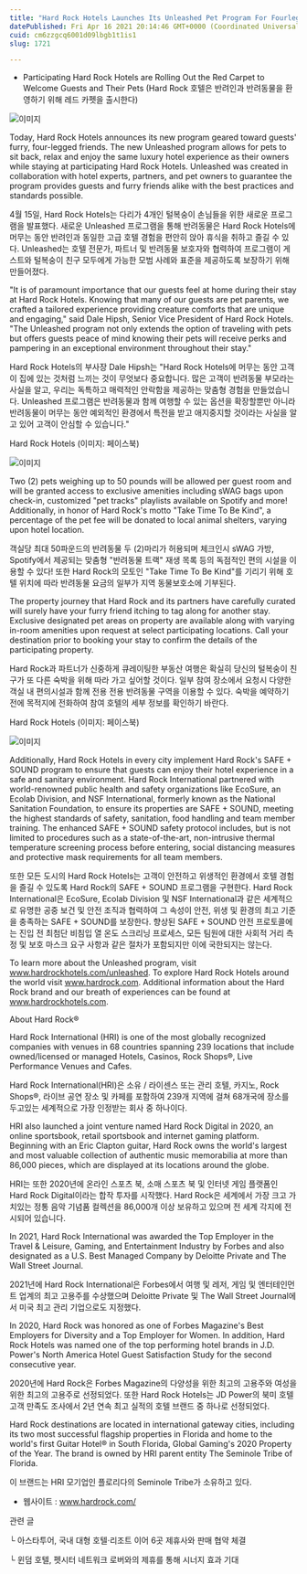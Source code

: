 ```yaml
---
title: "Hard Rock Hotels Launches Its Unleashed Pet Program For Fourlegged Guests"
datePublished: Fri Apr 16 2021 20:14:46 GMT+0000 (Coordinated Universal Time)
cuid: cm6zzgcq6001d09lbgb1t1is1
slug: 1721

---
```



- Participating Hard Rock Hotels are Rolling Out the Red Carpet to Welcome Guests and Their Pets (Hard Rock 호텔은 반려인과 반려동물을 환영하기 위해 레드 카펫을 출시한다)

![이미지](https://cdn.hashnode.com/res/hashnode/image/upload/v1739248164895/dbb57352-2f59-43bd-ac1a-ed5755d3ab73.jpeg)

Today, Hard Rock Hotels announces its new program geared toward guests' furry, four-legged friends. The new Unleashed program allows for pets to sit back, relax and enjoy the same luxury hotel experience as their owners while staying at participating Hard Rock Hotels. Unleashed was created in collaboration with hotel experts, partners, and pet owners to guarantee the program provides guests and furry friends alike with the best practices and standards possible.

4월 15일, Hard Rock Hotels는 다리가 4개인 털복숭이 손님들을 위한 새로운 프로그램을 발표했다. 새로운 Unleashed 프로그램을 통해 반려동물은 Hard Rock Hotels에 머무는 동안 반려인과 동일한 고급 호텔 경험을 편안히 앉아 휴식을 취하고 즐길 수 있다. Unleashed는 호텔 전문가, 파트너 및 반려동물 보호자와 협력하여 프로그램이 게스트와 털복숭이 친구 모두에게 가능한 모범 사례와 표준을 제공하도록 보장하기 위해 만들어졌다.

"It is of paramount importance that our guests feel at home during their stay at Hard Rock Hotels. Knowing that many of our guests are pet parents, we crafted a tailored experience providing creature comforts that are unique and engaging," said Dale Hipsh, Senior Vice President of Hard Rock Hotels. "The Unleashed program not only extends the option of traveling with pets but offers guests peace of mind knowing their pets will receive perks and pampering in an exceptional environment throughout their stay."

Hard Rock Hotels의 부사장 Dale Hipsh는 "Hard Rock Hotels에 머무는 동안 고객이 집에 있는 것처럼 느끼는 것이 무엇보다 중요합니다. 많은 고객이 반려동물 부모라는 사실을 알고, 우리는 독특하고 매력적인 안락함을 제공하는 맞춤형 경험을 만들었습니다. Unleashed 프로그램은 반려동물과 함께 여행할 수 있는 옵션을 확장할뿐만 아니라 반려동물이 머무는 동안 예외적인 환경에서 특전을 받고 애지중지할 것이라는 사실을 알고 있어 고객이 안심할 수 있습니다."

Hard Rock Hotels (이미지: 페이스북)

![이미지](https://cdn.hashnode.com/res/hashnode/image/upload/v1739248166739/1cc59730-4818-4018-9fee-2e42284af10c.jpeg)

Two (2) pets weighing up to 50 pounds will be allowed per guest room and will be granted access to exclusive amenities including sWAG bags upon check-in, customized "pet tracks" playlists available on Spotify and more! Additionally, in honor of Hard Rock's motto "Take Time To Be Kind", a percentage of the pet fee will be donated to local animal shelters, varying upon hotel location.

객실당 최대 50파운드의 반려동물 두 (2)마리가 허용되며 체크인시 sWAG 가방, Spotify에서 제공되는 맞춤형 "반려동물 트랙" 재생 목록 등의 독점적인 편의 시설을 이용할 수 있다! 또한 Hard Rock의 모토인 "Take Time To Be Kind"를 기리기 위해 호텔 위치에 따라 반려동물 요금의 일부가 지역 동물보호소에 기부된다.

The property journey that Hard Rock and its partners have carefully curated will surely have your furry friend itching to tag along for another stay. Exclusive designated pet areas on property are available along with varying in-room amenities upon request at select participating locations. Call your destination prior to booking your stay to confirm the details of the participating property.

Hard Rock과 파트너가 신중하게 큐레이팅한 부동산 여행은 확실히 당신의 털복숭이 친구가 또 다른 숙박을 위해 따라 가고 싶어할 것이다. 일부 참여 장소에서 요청시 다양한 객실 내 편의시설과 함께 전용 전용 반려동물 구역을 이용할 수 있다. 숙박을 예약하기 전에 목적지에 전화하여 참여 호텔의 세부 정보를 확인하기 바란다.

Hard Rock Hotels (이미지: 페이스북)

![이미지](https://cdn.hashnode.com/res/hashnode/image/upload/v1739248168662/7b351926-4dd5-45ef-8dd1-8248f0f8c2ac.jpeg)

Additionally, Hard Rock Hotels in every city implement Hard Rock's SAFE + SOUND program to ensure that guests can enjoy their hotel experience in a safe and sanitary environment. Hard Rock International partnered with world-renowned public health and safety organizations like EcoSure, an Ecolab Division, and NSF International, formerly known as the National Sanitation Foundation, to ensure its properties are SAFE + SOUND, meeting the highest standards of safety, sanitation, food handling and team member training. The enhanced SAFE + SOUND safety protocol includes, but is not limited to procedures such as a state-of-the-art, non-intrusive thermal temperature screening process before entering, social distancing measures and protective mask requirements for all team members.

또한 모든 도시의 Hard Rock Hotels는 고객이 안전하고 위생적인 ​​환경에서 호텔 경험을 즐길 수 있도록 Hard Rock의 SAFE + SOUND 프로그램을 구현한다. Hard Rock International은 EcoSure, Ecolab Division 및 NSF International과 같은 세계적으로 유명한 공중 보건 및 안전 조직과 협력하여 그 속성이 안전, 위생 및 환경의 최고 기준을 충족하는 SAFE + SOUND를 보장한다. 향상된 SAFE + SOUND 안전 프로토콜에는 진입 전 최첨단 비침입 열 온도 스크리닝 프로세스, 모든 팀원에 대한 사회적 거리 측정 및 보호 마스크 요구 사항과 같은 절차가 포함되지만 이에 국한되지는 않는다.

To learn more about the Unleashed program, visit www.hardrockhotels.com/unleashed. To explore Hard Rock Hotels around the world visit www.hardrock.com. Additional information about the Hard Rock brand and our breath of experiences can be found at www.hardrockhotels.com.

About Hard Rock®

Hard Rock International (HRI) is one of the most globally recognized companies with venues in 68 countries spanning 239 locations that include owned/licensed or managed Hotels, Casinos, Rock Shops®, Live Performance Venues and Cafes.

Hard Rock International(HRI)은 소유 / 라이센스 또는 관리 호텔, 카지노, Rock Shops®, 라이브 공연 장소 및 카페를 포함하여 239개 지역에 걸쳐 68개국에 장소를 두고있는 세계적으로 가장 인정받는 회사 중 하나이다.

HRI also launched a joint venture named Hard Rock Digital in 2020, an online sportsbook, retail sportsbook and internet gaming platform. Beginning with an Eric Clapton guitar, Hard Rock owns the world's largest and most valuable collection of authentic music memorabilia at more than 86,000 pieces, which are displayed at its locations around the globe.

HRI는 또한 2020년에 온라인 스포츠 북, 소매 스포츠 북 및 인터넷 게임 플랫폼인 Hard Rock Digital이라는 합작 투자를 시작했다. Hard Rock은 세계에서 가장 크고 가치있는 정통 음악 기념품 컬렉션을 86,000개 이상 보유하고 있으며 전 세계 각지에 전시되어 있습니다.

In 2021, Hard Rock International was awarded the Top Employer in the Travel & Leisure, Gaming, and Entertainment Industry by Forbes and also designated as a U.S. Best Managed Company by Deloitte Private and The Wall Street Journal.

2021년에 Hard Rock International은 Forbes에서 여행 및 레저, 게임 및 엔터테인먼트 업계의 최고 고용주를 수상했으며 Deloitte Private 및 The Wall Street Journal에서 미국 최고 관리 기업으로도 지정했다.

In 2020, Hard Rock was honored as one of Forbes Magazine's Best Employers for Diversity and a Top Employer for Women. In addition, Hard Rock Hotels was named one of the top performing hotel brands in J.D. Power's North America Hotel Guest Satisfaction Study for the second consecutive year.

2020년에 Hard Rock은 Forbes Magazine의 다양성을 위한 최고의 고용주와 여성을 위한 최고의 고용주로 선정되었다. 또한 Hard Rock Hotels는 JD Power의 북미 호텔 고객 만족도 조사에서 2년 연속 최고 실적의 호텔 브랜드 중 하나로 선정되었다.

Hard Rock destinations are located in international gateway cities, including its two most successful flagship properties in Florida and home to the world's first Guitar Hotel® in South Florida, Global Gaming's 2020 Property of the Year. The brand is owned by HRI parent entity The Seminole Tribe of Florida.

이 브랜드는 HRI 모기업인 플로리다의 Seminole Tribe가 소유하고 있다.

- 웹사이트 : www.hardrock.com/

관련 글

└ 아스타투어, 국내 대형 호텔·리조트 이어 6곳 제휴사와 판매 협약 체결

└ 윈덤 호텔, 펫시터 네트워크 로버와의 제휴를 통해 시너지 효과 기대